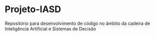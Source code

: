 # Projeto-IASD
Repositório para desenvolvimento de código no âmbito da cadeira de Inteligência Artificial e Sistemas de Decisão
